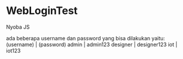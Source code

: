 # WebLoginTest
Nyoba JS

ada beberapa username dan password yang bisa dilakukan yaitu: (username) | (password)
admin | admin123
designer | designer123
iot | iot123
